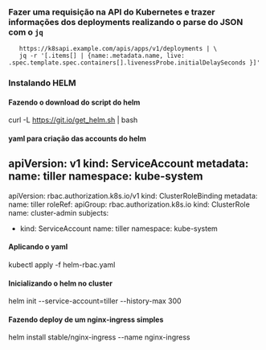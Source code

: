 ### Fazer uma requisição na API do Kubernetes e trazer informações dos deployments realizando o parse do JSON com o ```jq```

```curl -Sks -u username:password \
   https://k8sapi.example.com/apis/apps/v1/deployments | \
   jq -r '[.items[] | {name:.metadata.name, live: .spec.template.spec.containers[].livenessProbe.initialDelaySeconds }]'
```


### Instalando HELM

#### Fazendo o download do script do helm
curl -L https://git.io/get_helm.sh | bash


#### yaml para criação das accounts do helm
apiVersion: v1
kind: ServiceAccount
metadata:
  name: tiller
  namespace: kube-system
---
apiVersion: rbac.authorization.k8s.io/v1
kind: ClusterRoleBinding
metadata:
  name: tiller
roleRef:
  apiGroup: rbac.authorization.k8s.io
  kind: ClusterRole
  name: cluster-admin
subjects:
  - kind: ServiceAccount
    name: tiller
    namespace: kube-system

#### Aplicando o yaml
kubectl apply -f helm-rbac.yaml

#### Inicializando o helm no cluster
helm init --service-account=tiller --history-max 300

#### Fazendo deploy de um nginx-ingress simples
helm install stable/nginx-ingress --name nginx-ingress




